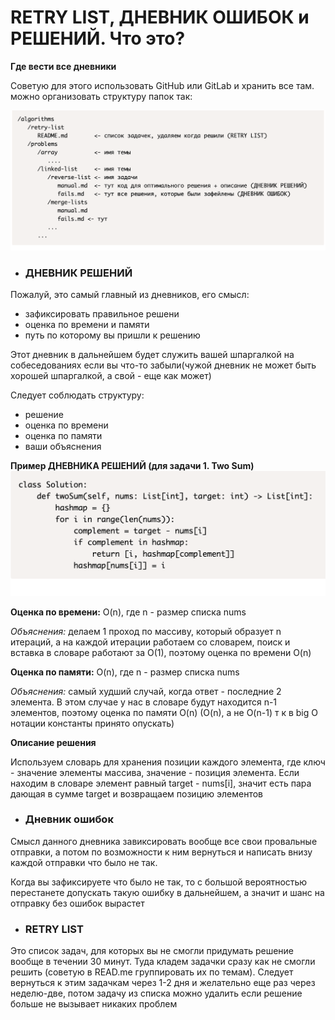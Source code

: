 # RETRY LIST, ДНЕВНИК ОШИБОК и РЕШЕНИЙ. Что это?



**Где вести все дневники**

Советую для этого использовать GitHub или GitLab и хранить все там. можно организовать структуру папок так:

![structure](cache/structure.png)

- ### ДНЕВНИК РЕШЕНИЙ

Пожалуй, это самый главный из дневников, его смысл:

- зафиксировать правильное решени
- оценка по времени и памяти
- путь по которому вы пришли к решению

Этот дневник в дальнейшем будет служить вашей шпаргалкой на собеседованиях если вы что-то забыли(чужой дневник не может быть хорошей шпаргалкой, а свой - еще как может)

Следует соблюдать структуру:

- решение
- оценка по времени
- оценка по памяти
- ваши объяснения


**Пример ДНЕВНИКА РЕШЕНИЙ (для задачи 1. Two Sum)**
![dnevnik](cache/dnevnik%20resheniy.png)


**Оценка по времени:** O(n), где n - размер списка nums

_Объяснения:_ делаем 1 проход по массиву, который образует n итераций, а на каждой итерации работаем со словарем, поиск и вставка в словаре работают за O(1), поэтому оценка по времени O(n)


**Оценка по памяти:** O(n), где n - размер списка nums

_Объяснения:_ самый худший случай, когда ответ - последние 2 элемента. В этом случае у нас в словаре будут находится n-1 элементов, поэтому оценка по памяти O(n) (O(n), а не O(n-1) т к в big O нотации константы принято опускать)


**Описание решения**

Используем словарь для хранения позиции каждого элемента, где ключ - значение элементы массива, значение - позиция элемента. Eсли находим в словаре элемент равный target - nums[i], значит есть пара дающая в сумме target и возвращаем позицию элементов

- ### Дневник ошибок

Смысл данного дневника завиксировать вообще все свои провальные отправки, а потом по возможности к ним вернуться и написать внизу каждой отправки что было не так.

Когда вы зафиксируете что было не так, то с большой вероятностью перестанете допускать такую ошибку в дальнейшем, а значит и шанс на отправку без ошибок вырастет


- ### RETRY LIST

Это список задач, для которых вы не смогли придумать решение вообще в течении 30 минут. Туда кладем задачки сразу как не смогли решить (советую в READ.me группировать их по темам). Следует вернуться к этим задачкам через 1-2 дня и желательно еще раз через неделю-две, потом задачу из списка можно удалить если решение больше не вызывает никаких проблем







